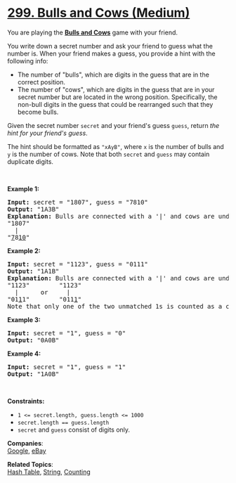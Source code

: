 # [299. Bulls and Cows (Medium)](https://leetcode.com/problems/bulls-and-cows/)

<p>You are playing the <strong><a href="https://en.wikipedia.org/wiki/Bulls_and_Cows" target="_blank">Bulls and Cows</a></strong> game with your friend.</p>

<p>You write down a secret number and ask your friend to guess what the number is. When your friend makes a guess, you provide a hint with the following info:</p>

<ul>
	<li>The number of "bulls", which are digits in the guess that are in the correct position.</li>
	<li>The number of "cows", which are digits in the guess that are in your secret number but are located in the wrong position. Specifically, the non-bull digits in the guess that could be rearranged such that they become bulls.</li>
</ul>

<p>Given the secret number <code>secret</code> and your friend's guess <code>guess</code>, return <em>the hint for your friend's guess</em>.</p>

<p>The hint should be formatted as <code>"xAyB"</code>, where <code>x</code> is the number of bulls and <code>y</code> is the number of cows. Note that both <code>secret</code> and <code>guess</code> may contain duplicate digits.</p>

<p>&nbsp;</p>
<p><strong>Example 1:</strong></p>

<pre><strong>Input:</strong> secret = "1807", guess = "7810"
<strong>Output:</strong> "1A3B"
<strong>Explanation:</strong> Bulls are connected with a '|' and cows are underlined:
"1807"
  |
"<u>7</u>8<u>10</u>"</pre>

<p><strong>Example 2:</strong></p>

<pre><strong>Input:</strong> secret = "1123", guess = "0111"
<strong>Output:</strong> "1A1B"
<strong>Explanation:</strong> Bulls are connected with a '|' and cows are underlined:
"1123"        "1123"
  |      or     |
"01<u>1</u>1"        "011<u>1</u>"
Note that only one of the two unmatched 1s is counted as a cow since the non-bull digits can only be rearranged to allow one 1 to be a bull.
</pre>

<p><strong>Example 3:</strong></p>

<pre><strong>Input:</strong> secret = "1", guess = "0"
<strong>Output:</strong> "0A0B"
</pre>

<p><strong>Example 4:</strong></p>

<pre><strong>Input:</strong> secret = "1", guess = "1"
<strong>Output:</strong> "1A0B"
</pre>

<p>&nbsp;</p>
<p><strong>Constraints:</strong></p>

<ul>
	<li><code>1 &lt;= secret.length, guess.length &lt;= 1000</code></li>
	<li><code>secret.length == guess.length</code></li>
	<li><code>secret</code> and <code>guess</code> consist of digits only.</li>
</ul>

**Companies**:  
[Google](https://leetcode.com/company/google), [eBay](https://leetcode.com/company/ebay)

**Related Topics**:  
[Hash Table](https://leetcode.com/tag/hash-table/), [String](https://leetcode.com/tag/string/), [Counting](https://leetcode.com/tag/counting/)
